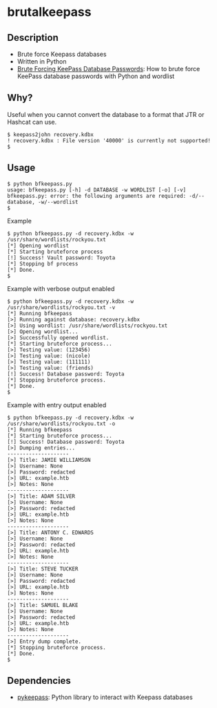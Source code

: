 # brutalkeepass
## Description
- Brute force Keepass databases
- Written in Python
- [Brute Forcing KeePass Database Passwords](https://medium.com/p/cbe2433b7beb): How to brute force KeePass database passwords with Python and wordlist
## Why?
Useful when you cannot convert the database to a format that JTR or Hashcat can use.
```
$ keepass2john recovery.kdbx 
! recovery.kdbx : File version '40000' is currently not supported!
$
```
## Usage
```
$ python bfkeepass.py 
usage: bfkeepass.py [-h] -d DATABASE -w WORDLIST [-o] [-v]
bfkeepass.py: error: the following arguments are required: -d/--database, -w/--wordlist
$ 
```
Example
```
$ python bfkeepass.py -d recovery.kdbx -w /usr/share/wordlists/rockyou.txt
[*] Opening wordlist
[*] Starting bruteforce process
[!] Success! Vault password: Toyota
[*] Stopping bf process
[*] Done.
$ 
```
Example with verbose output enabled
```
$ python bfkeepass.py -d recovery.kdbx -w /usr/share/wordlists/rockyou.txt -v
[*] Running bfkeepass
[>] Running against database: recovery.kdbx
[>] Using wordlist: /usr/share/wordlists/rockyou.txt
[>] Opening wordlist...
[>] Successfully opened wordlist.
[*] Starting bruteforce process...
[>] Testing value: (123456)
[>] Testing value: (nicole)
[>] Testing value: (111111)
[>] Testing value: (friends)
[!] Success! Database password: Toyota
[*] Stopping bruteforce process.
[*] Done.
$ 
```
Example with entry output enabled
```
$ python bfkeepass.py -d recovery.kdbx -w /usr/share/wordlists/rockyou.txt -o
[*] Running bfkeepass
[*] Starting bruteforce process...
[!] Success! Database password: Toyota
[>] Dumping entries...
--------------------
[>] Title: JAMIE WILLIAMSON
[>] Username: None
[>] Password: redacted
[>] URL: example.htb
[>] Notes: None
--------------------
[>] Title: ADAM SILVER
[>] Username: None
[>] Password: redacted
[>] URL: example.htb
[>] Notes: None
--------------------
[>] Title: ANTONY C. EDWARDS
[>] Username: None
[>] Password: redacted
[>] URL: example.htb
[>] Notes: None
--------------------
[>] Title: STEVE TUCKER
[>] Username: None
[>] Password: redacted
[>] URL: example.htb
[>] Notes: None
--------------------
[>] Title: SAMUEL BLAKE
[>] Username: None
[>] Password: redacted
[>] URL: example.htb
[>] Notes: None
--------------------
[>] Entry dump complete.
[*] Stopping bruteforce process.
[*] Done.
$
```
## Dependencies
- [pykeepass](https://github.com/libkeepass/pykeepass): Python library to interact with Keepass databases
